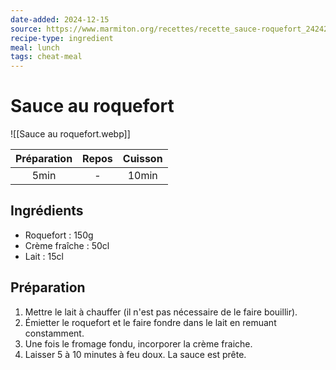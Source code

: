 ```yaml
---
date-added: 2024-12-15
source: https://www.marmiton.org/recettes/recette_sauce-roquefort_24242.aspx
recipe-type: ingredient
meal: lunch
tags: cheat-meal
---
```


# Sauce au roquefort

![[Sauce au roquefort.webp]]

| Préparation | Repos | Cuisson |
|:-----------:|:-----:|:-------:|
|    5min     |   -   |  10min  |

## Ingrédients

- Roquefort : 150g
- Crème fraîche : 50cl
- Lait : 15cl

## Préparation

1. Mettre le lait à chauffer (il n'est pas nécessaire de le faire bouillir).
2. Émietter le roquefort et le faire fondre dans le lait en remuant constamment.
3. Une fois le fromage fondu, incorporer la crème fraiche.
4. Laisser 5 à 10 minutes à feu doux. La sauce est prête.
